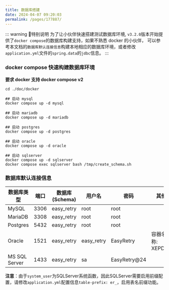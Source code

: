 ```yaml
---
title: 数据库搭建
date: 2024-04-07 09:20:03
permalink: /pages/177887/
---
```


::: warning 🌈特别说明
为了让小伙伴快速搭建测试数据库环境, `v3.2.0`版本开始提供了`docker compose`的数据库构建支持，如果不熟悉 docker 的小伙伴，
可以参考本文档的`数据库默认连接信息`构建本地相应的数据库环境，或者修改`application.yml`文件的`spring.data`的`jdbc`信息。
:::


### docker compose 快速构建数据库环境

**要求 docker 支持 docker compose v2**

```shell
cd ./doc/docker
```

<code-group>
<code-block title="MySQL" active>

```shell
## 启动 mysql
docker compose up -d mysql
```

</code-block>

<code-block title="MariaDB">

```shell
## 启动 mariadb
docker compose up -d mariadb
```

</code-block>

<code-block title="MariaDB">

```shell
## 启动 postgres
docker compose up -d postgres
```

</code-block>

<code-block title="Oracle">

```shell
## 启动 oracle
docker compose up -d oracle
```

</code-block>

<code-block title="MS SQL Server">

```shell
## 启动 sqlserver
docker compose up -d sqlserver
docker compose exec sqlserver bash /tmp/create_schema.sh
```

</code-block>
</code-group>

### 数据库默认连接信息

| **数据库类型** | **端口** | **数据库(Schema)** | **用户名** | **密码**     | **其他**        |
| -------------- | -------- | ------------------ | ---------- | ------------ | --------------- |
| MySQL          | 3306     | easy_retry         | root       | root         |                 |
| MariaDB        | 3308     | easy_retry         | root       | root         |                 |
| Postgres       | 5432     | easy_retry         | root       | root         |                 |
| Oracle         | 1521     | easy_retry         | easy_retry | EasyRetry    | 容器名称: XEPDB1 |
| MS SQL Server  | 1433     | easy_retry         | sa         | EasyRetry@24 |                 |

**注意**：由于`system_user`为SQLServer系统函数，因此SQLServer需要启用前缀配置，请修改`application.yml`配置信息`table-prefix: er_`，启用表名前缀功能。

